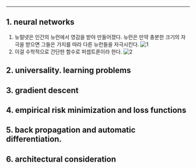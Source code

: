 ___
## 1. neural networks
1) 뉴럴넷은 인간의 뉴런에서 영감을 받아 만들어졌다. 뉴런은 만약 충분한 크기의 자극을 받으면 그들은 가지를 따라 다른 뉴런들을 자극시킨다. 
![1](https://user-images.githubusercontent.com/63699718/118811382-e7bfe080-b8e7-11eb-96da-595bf6a08a6f.PNG)
2)  이걸 수학적으로 간단한 함수로 퍼셉트론이라 한다. 
![2](https://user-images.githubusercontent.com/63699718/118811659-39686b00-b8e8-11eb-96f3-61aa65365f06.PNG)

## 2. universality. learning problems
## 3. gradient descent
## 4. empirical risk minimization and loss functions
## 5. back propagation and automatic differentiation.
## 6. architectural consideration
